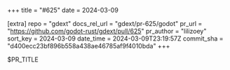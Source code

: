 +++
title = "#625"
date = 2024-03-09

[extra]
repo = "gdext"
docs_rel_url = "gdext/pr-625/godot"
pr_url = "https://github.com/godot-rust/gdext/pull/625"
pr_author = "lilizoey"
sort_key = 2024-03-09
date_time = 2024-03-09T23:19:57Z
commit_sha = "d400ecc23bf896b558a438ae46785af9f4010bda"
+++

$PR_TITLE
